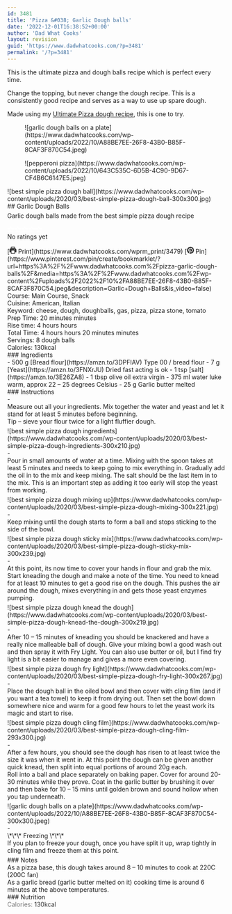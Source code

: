 ```yaml
---
id: 3481
title: 'Pizza &#038; Garlic Dough balls'
date: '2022-12-01T16:38:52+00:00'
author: 'Dad What Cooks'
layout: revision
guid: 'https://www.dadwhatcooks.com/?p=3481'
permalink: '/?p=3481'
---
```


This is the ultimate pizza and dough balls recipe which is perfect every time.

Change the topping, but never change the dough recipe. This is a consistently good recipe and serves as a way to use up spare dough.

Made using my [Ultimate Pizza dough recipe](https://www.dadwhatcooks.com/italian-pizza-dough-recipe/), this is one to try.

<figure class="wp-block-image aligncenter size-full">![garlic dough balls on a plate](https://www.dadwhatcooks.com/wp-content/uploads/2022/10/A88BE7EE-26F8-43B0-B85F-8CAF3F870C54.jpeg)</figure><figure class="wp-block-image aligncenter size-full">![pepperoni pizza](https://www.dadwhatcooks.com/wp-content/uploads/2022/10/643C535C-6D5B-4C90-9D67-CF4B6C6147E5.jpeg)</figure><div class="wprm-recipe-container" data-recipe-id="3479" data-servings="8" id="wprm-recipe-container-3479"><div class="wprm-recipe wprm-recipe-template-dwc"><div class="wprm-recipe-image wprm-block-image-rounded">![best simple pizza dough ball](https://www.dadwhatcooks.com/wp-content/uploads/2020/03/best-simple-pizza-dough-ball-300x300.jpg)</div><div class="wprm-recipe-template-dwc-container"><div class="wprm-recipe-template-dwc-header">## Garlic Dough Balls

<div class="wprm-spacer" style="height: 5px"></div><div class="wprm-recipe-summary wprm-block-text-normal"><span style="display: block;">Garlic dough balls made from the best simple pizza dough recipe</span></div><div class="wprm-spacer" style="height: 15px"></div> <style>#wprm-recipe-user-rating-61 .wprm-rating-star.wprm-rating-star-full svg * { fill: #ffffff; }#wprm-recipe-user-rating-61 .wprm-rating-star.wprm-rating-star-33 svg * { fill: url(#wprm-recipe-user-rating-61-33); }#wprm-recipe-user-rating-61 .wprm-rating-star.wprm-rating-star-50 svg * { fill: url(#wprm-recipe-user-rating-61-50); }#wprm-recipe-user-rating-61 .wprm-rating-star.wprm-rating-star-66 svg * { fill: url(#wprm-recipe-user-rating-61-66); }linearGradient#wprm-recipe-user-rating-61-33 stop { stop-color: #ffffff; }linearGradient#wprm-recipe-user-rating-61-50 stop { stop-color: #ffffff; }linearGradient#wprm-recipe-user-rating-61-66 stop { stop-color: #ffffff; }</style><svg height="0" style="display:block;width:0px;height:0px" width="0" xmlns="http://www.w3.org/2000/svg"><defs><lineargradient id="wprm-recipe-user-rating-61-33"><stop offset="0%" stop-opacity="1"></stop><stop offset="33%" stop-opacity="1"></stop><stop offset="33%" stop-opacity="0"></stop><stop offset="100%" stop-opacity="0"></stop></lineargradient></defs><defs><lineargradient id="wprm-recipe-user-rating-61-50"><stop offset="0%" stop-opacity="1"></stop><stop offset="50%" stop-opacity="1"></stop><stop offset="50%" stop-opacity="0"></stop><stop offset="100%" stop-opacity="0"></stop></lineargradient></defs><defs><lineargradient id="wprm-recipe-user-rating-61-66"><stop offset="0%" stop-opacity="1"></stop><stop offset="66%" stop-opacity="1"></stop><stop offset="66%" stop-opacity="0"></stop><stop offset="100%" stop-opacity="0"></stop></lineargradient></defs></svg><div class="wprm-recipe-rating wprm-user-rating wprm-recipe-rating-separate wprm-user-rating-not-voted wprm-user-rating-allowed" data-average="0" data-count="0" data-decimals="2" data-recipe="3479" data-total="0" data-user="0" id="wprm-recipe-user-rating-61"><span aria-label="Rate this recipe 1 out of 5 stars" class="wprm-rating-star wprm-rating-star-1 wprm-rating-star-empty" data-color="#ffffff" data-rating="1" onblur="window.WPRecipeMaker.userRating.leave(this)" onclick="window.WPRecipeMaker.userRating.click(this, event)" onfocus="window.WPRecipeMaker.userRating.enter(this)" onkeypress="window.WPRecipeMaker.userRating.click(this, event)" onmouseenter="window.WPRecipeMaker.userRating.enter(this)" onmouseleave="window.WPRecipeMaker.userRating.leave(this)" role="button" style="font-size: 1em;" tabindex="0"><svg height="16px" viewbox="0 0 24 24" width="16px" x="0px" xmlns="http://www.w3.org/2000/svg" xmlns:xlink="http://www.w3.org/1999/xlink" y="0px"><g transform="translate(0, 0)"><polygon fill="none" points="12,2.6 15,9 21.4,9 16.7,13.9 18.6,21.4 12,17.6 5.4,21.4 7.3,13.9 2.6,9 9,9 " stroke="#ffffff" stroke-linecap="square" stroke-linejoin="miter" stroke-miterlimit="10" stroke-width="2"></polygon></g></svg></span><span aria-label="Rate this recipe 2 out of 5 stars" class="wprm-rating-star wprm-rating-star-2 wprm-rating-star-empty" data-color="#ffffff" data-rating="2" onblur="window.WPRecipeMaker.userRating.leave(this)" onclick="window.WPRecipeMaker.userRating.click(this, event)" onfocus="window.WPRecipeMaker.userRating.enter(this)" onkeypress="window.WPRecipeMaker.userRating.click(this, event)" onmouseenter="window.WPRecipeMaker.userRating.enter(this)" onmouseleave="window.WPRecipeMaker.userRating.leave(this)" role="button" style="font-size: 1em;" tabindex="0"><svg height="16px" viewbox="0 0 24 24" width="16px" x="0px" xmlns="http://www.w3.org/2000/svg" xmlns:xlink="http://www.w3.org/1999/xlink" y="0px"><g transform="translate(0, 0)"><polygon fill="none" points="12,2.6 15,9 21.4,9 16.7,13.9 18.6,21.4 12,17.6 5.4,21.4 7.3,13.9 2.6,9 9,9 " stroke="#ffffff" stroke-linecap="square" stroke-linejoin="miter" stroke-miterlimit="10" stroke-width="2"></polygon></g></svg></span><span aria-label="Rate this recipe 3 out of 5 stars" class="wprm-rating-star wprm-rating-star-3 wprm-rating-star-empty" data-color="#ffffff" data-rating="3" onblur="window.WPRecipeMaker.userRating.leave(this)" onclick="window.WPRecipeMaker.userRating.click(this, event)" onfocus="window.WPRecipeMaker.userRating.enter(this)" onkeypress="window.WPRecipeMaker.userRating.click(this, event)" onmouseenter="window.WPRecipeMaker.userRating.enter(this)" onmouseleave="window.WPRecipeMaker.userRating.leave(this)" role="button" style="font-size: 1em;" tabindex="0"><svg height="16px" viewbox="0 0 24 24" width="16px" x="0px" xmlns="http://www.w3.org/2000/svg" xmlns:xlink="http://www.w3.org/1999/xlink" y="0px"><g transform="translate(0, 0)"><polygon fill="none" points="12,2.6 15,9 21.4,9 16.7,13.9 18.6,21.4 12,17.6 5.4,21.4 7.3,13.9 2.6,9 9,9 " stroke="#ffffff" stroke-linecap="square" stroke-linejoin="miter" stroke-miterlimit="10" stroke-width="2"></polygon></g></svg></span><span aria-label="Rate this recipe 4 out of 5 stars" class="wprm-rating-star wprm-rating-star-4 wprm-rating-star-empty" data-color="#ffffff" data-rating="4" onblur="window.WPRecipeMaker.userRating.leave(this)" onclick="window.WPRecipeMaker.userRating.click(this, event)" onfocus="window.WPRecipeMaker.userRating.enter(this)" onkeypress="window.WPRecipeMaker.userRating.click(this, event)" onmouseenter="window.WPRecipeMaker.userRating.enter(this)" onmouseleave="window.WPRecipeMaker.userRating.leave(this)" role="button" style="font-size: 1em;" tabindex="0"><svg height="16px" viewbox="0 0 24 24" width="16px" x="0px" xmlns="http://www.w3.org/2000/svg" xmlns:xlink="http://www.w3.org/1999/xlink" y="0px"><g transform="translate(0, 0)"><polygon fill="none" points="12,2.6 15,9 21.4,9 16.7,13.9 18.6,21.4 12,17.6 5.4,21.4 7.3,13.9 2.6,9 9,9 " stroke="#ffffff" stroke-linecap="square" stroke-linejoin="miter" stroke-miterlimit="10" stroke-width="2"></polygon></g></svg></span><span aria-label="Rate this recipe 5 out of 5 stars" class="wprm-rating-star wprm-rating-star-5 wprm-rating-star-empty" data-color="#ffffff" data-rating="5" onblur="window.WPRecipeMaker.userRating.leave(this)" onclick="window.WPRecipeMaker.userRating.click(this, event)" onfocus="window.WPRecipeMaker.userRating.enter(this)" onkeypress="window.WPRecipeMaker.userRating.click(this, event)" onmouseenter="window.WPRecipeMaker.userRating.enter(this)" onmouseleave="window.WPRecipeMaker.userRating.leave(this)" role="button" style="font-size: 1em;" tabindex="0"><svg height="16px" viewbox="0 0 24 24" width="16px" x="0px" xmlns="http://www.w3.org/2000/svg" xmlns:xlink="http://www.w3.org/1999/xlink" y="0px"><g transform="translate(0, 0)"><polygon fill="none" points="12,2.6 15,9 21.4,9 16.7,13.9 18.6,21.4 12,17.6 5.4,21.4 7.3,13.9 2.6,9 9,9 " stroke="#ffffff" stroke-linecap="square" stroke-linejoin="miter" stroke-miterlimit="10" stroke-width="2"></polygon></g></svg></span><div class="wprm-recipe-rating-details wprm-block-text-normal">No ratings yet</div></div><div class="wprm-spacer" style="height: 15px"></div> [<span class="wprm-recipe-icon wprm-recipe-print-icon"><svg height="16px" viewbox="0 0 24 24" width="16px" x="0px" xmlns="http://www.w3.org/2000/svg" xmlns:xlink="http://www.w3.org/1999/xlink" y="0px"><g><path d="M19,5.09V1c0-0.552-0.448-1-1-1H6C5.448,0,5,0.448,5,1v4.09C2.167,5.569,0,8.033,0,11v7c0,0.552,0.448,1,1,1h4v4c0,0.552,0.448,1,1,1h12c0.552,0,1-0.448,1-1v-4h4c0.552,0,1-0.448,1-1v-7C24,8.033,21.833,5.569,19,5.09z M7,2h10v3H7V2z M17,22H7v-9h10V22z M18,10c-0.552,0-1-0.448-1-1c0-0.552,0.448-1,1-1s1,0.448,1,1C19,9.552,18.552,10,18,10z" fill="#333333"></path></g></svg></span> Print](https://www.dadwhatcooks.com/wprm_print/3479) [<span class="wprm-recipe-icon wprm-recipe-pin-icon"><svg height="16" viewbox="0 0 24 24" width="16" xmlns="http://www.w3.org/2000/svg"><g class="nc-icon-wrapper" fill="#333333"><path d="M12,0C5.4,0,0,5.4,0,12c0,5.1,3.2,9.4,7.6,11.2c-0.1-0.9-0.2-2.4,0-3.4c0.2-0.9,1.4-6,1.4-6S8.7,13,8.7,12 c0-1.7,1-2.9,2.2-2.9c1,0,1.5,0.8,1.5,1.7c0,1-0.7,2.6-1,4c-0.3,1.2,0.6,2.2,1.8,2.2c2.1,0,3.8-2.2,3.8-5.5c0-2.9-2.1-4.9-5-4.9 c-3.4,0-5.4,2.6-5.4,5.2c0,1,0.4,2.1,0.9,2.7c0.1,0.1,0.1,0.2,0.1,0.3c-0.1,0.4-0.3,1.2-0.3,1.4c-0.1,0.2-0.2,0.3-0.4,0.2 c-1.5-0.7-2.4-2.9-2.4-4.6c0-3.8,2.8-7.3,7.9-7.3c4.2,0,7.4,3,7.4,6.9c0,4.1-2.6,7.5-6.2,7.5c-1.2,0-2.4-0.6-2.8-1.4 c0,0-0.6,2.3-0.7,2.9c-0.3,1-1,2.3-1.5,3.1C9.6,23.8,10.8,24,12,24c6.6,0,12-5.4,12-12C24,5.4,18.6,0,12,0z" fill="#333333"></path></g></svg></span> Pin](https://www.pinterest.com/pin/create/bookmarklet/?url=https%3A%2F%2Fwww.dadwhatcooks.com%2Fpizza-garlic-dough-balls%2F&media=https%3A%2F%2Fwww.dadwhatcooks.com%2Fwp-content%2Fuploads%2F2022%2F10%2FA88BE7EE-26F8-43B0-B85F-8CAF3F870C54.jpeg&description=Garlic+Dough+Balls&is_video=false)<div class="wprm-spacer"></div><div class="wprm-recipe-meta-container wprm-recipe-tags-container wprm-recipe-details-container wprm-recipe-details-container-inline wprm-block-text-normal" style=""><div class="wprm-recipe-block-container wprm-recipe-block-container-inline wprm-block-text-normal wprm-recipe-tag-container wprm-recipe-course-container" style=""><span class="wprm-recipe-details-label wprm-block-text-faded wprm-recipe-tag-label wprm-recipe-course-label">Course: </span><span class="wprm-recipe-course wprm-block-text-normal">Main Course, Snack</span></div><div class="wprm-recipe-block-container wprm-recipe-block-container-inline wprm-block-text-normal wprm-recipe-tag-container wprm-recipe-cuisine-container" style=""><span class="wprm-recipe-details-label wprm-block-text-faded wprm-recipe-tag-label wprm-recipe-cuisine-label">Cuisine: </span><span class="wprm-recipe-cuisine wprm-block-text-normal">American, Italian</span></div><div class="wprm-recipe-block-container wprm-recipe-block-container-inline wprm-block-text-normal wprm-recipe-tag-container wprm-recipe-keyword-container" style=""><span class="wprm-recipe-details-label wprm-block-text-faded wprm-recipe-tag-label wprm-recipe-keyword-label">Keyword: </span><span class="wprm-recipe-keyword wprm-block-text-normal">cheese, dough, doughballs, gas, pizza, pizza stone, tomato</span></div></div><div class="wprm-recipe-meta-container wprm-recipe-times-container wprm-recipe-details-container wprm-recipe-details-container-inline wprm-block-text-normal" style=""><div class="wprm-recipe-block-container wprm-recipe-block-container-inline wprm-block-text-normal wprm-recipe-time-container wprm-recipe-prep-time-container" style=""><span class="wprm-recipe-details-label wprm-block-text-faded wprm-recipe-time-label wprm-recipe-prep-time-label">Prep Time: </span><span class="wprm-recipe-time wprm-block-text-normal"><span class="wprm-recipe-details wprm-recipe-details-minutes wprm-recipe-prep_time wprm-recipe-prep_time-minutes">20<span class="sr-only screen-reader-text wprm-screen-reader-text"> minutes</span></span> <span aria-hidden="true" class="wprm-recipe-details-unit wprm-recipe-details-minutes wprm-recipe-prep_time-unit wprm-recipe-prep_timeunit-minutes">minutes</span></span></div><div class="wprm-recipe-block-container wprm-recipe-block-container-inline wprm-block-text-normal wprm-recipe-time-container wprm-recipe-custom-time-container" style=""><span class="wprm-recipe-details-label wprm-block-text-faded wprm-recipe-time-label wprm-recipe-custom-time-label">Rise time: </span><span class="wprm-recipe-time wprm-block-text-normal"><span class="wprm-recipe-details wprm-recipe-details-hours wprm-recipe-custom_time wprm-recipe-custom_time-hours">4<span class="sr-only screen-reader-text wprm-screen-reader-text"> hours</span></span> <span aria-hidden="true" class="wprm-recipe-details-unit wprm-recipe-details-unit-hours wprm-recipe-custom_time-unit wprm-recipe-custom_timeunit-hours">hours</span></span></div><div class="wprm-recipe-block-container wprm-recipe-block-container-inline wprm-block-text-normal wprm-recipe-time-container wprm-recipe-total-time-container" style=""><span class="wprm-recipe-details-label wprm-block-text-faded wprm-recipe-time-label wprm-recipe-total-time-label">Total Time: </span><span class="wprm-recipe-time wprm-block-text-normal"><span class="wprm-recipe-details wprm-recipe-details-hours wprm-recipe-total_time wprm-recipe-total_time-hours">4<span class="sr-only screen-reader-text wprm-screen-reader-text"> hours</span></span> <span aria-hidden="true" class="wprm-recipe-details-unit wprm-recipe-details-unit-hours wprm-recipe-total_time-unit wprm-recipe-total_timeunit-hours">hours</span> <span class="wprm-recipe-details wprm-recipe-details-minutes wprm-recipe-total_time wprm-recipe-total_time-minutes">20<span class="sr-only screen-reader-text wprm-screen-reader-text"> minutes</span></span> <span aria-hidden="true" class="wprm-recipe-details-unit wprm-recipe-details-minutes wprm-recipe-total_time-unit wprm-recipe-total_timeunit-minutes">minutes</span></span></div></div><div class="wprm-recipe-block-container wprm-recipe-block-container-inline wprm-block-text-normal wprm-recipe-servings-container" style=""><span class="wprm-recipe-details-label wprm-block-text-faded wprm-recipe-servings-label">Servings: </span><span class="wprm-recipe-servings-with-unit"><span aria-label="Adjust recipe servings" class="wprm-recipe-servings wprm-recipe-details wprm-recipe-servings-3479 wprm-recipe-servings-adjustable-tooltip wprm-block-text-normal" data-initial-servings="" data-recipe="3479">8</span> <span class="wprm-recipe-servings-unit wprm-recipe-details-unit wprm-block-text-normal">dough balls</span></span></div><div class="wprm-recipe-block-container wprm-recipe-block-container-inline wprm-block-text-normal wprm-recipe-nutrition-container wprm-recipe-calories-container" style=""><span class="wprm-recipe-details-label wprm-block-text-faded wprm-recipe-nutrition-label wprm-recipe-calories-label">Calories: </span><span class="wprm-recipe-nutrition-with-unit"><span class="wprm-recipe-details wprm-recipe-nutrition wprm-recipe-calories wprm-block-text-normal">130</span><span class="wprm-recipe-details-unit wprm-recipe-nutrition-unit wprm-recipe-calories-unit wprm-block-text-normal">kcal</span></span></div> </div><div class="wprm-recipe-ingredients-container wprm-recipe-ingredients-no-images wprm-recipe-3479-ingredients-container wprm-block-text-normal wprm-ingredient-style-regular wprm-recipe-images-before" data-recipe="3479" data-servings="8">### Ingredients

<div class="wprm-recipe-ingredient-group">- <span class="wprm-recipe-ingredient-amount">500</span> <span class="wprm-recipe-ingredient-unit">g</span> <span class="wprm-recipe-ingredient-name">[Bread flour](https://amzn.to/3DPFIAV)</span> <span class="wprm-recipe-ingredient-notes wprm-recipe-ingredient-notes-faded">Type 00 / bread flour</span>
- <span class="wprm-recipe-ingredient-amount">7</span> <span class="wprm-recipe-ingredient-unit">g</span> <span class="wprm-recipe-ingredient-name">[Yeast](https://amzn.to/3FNXrJU)</span> <span class="wprm-recipe-ingredient-notes wprm-recipe-ingredient-notes-faded">Dried fast acting is ok</span>
- <span class="wprm-recipe-ingredient-amount">1</span> <span class="wprm-recipe-ingredient-unit">tsp</span> <span class="wprm-recipe-ingredient-name">[salt](https://amzn.to/3E26ZA8)</span>
- <span class="wprm-recipe-ingredient-amount">1</span> <span class="wprm-recipe-ingredient-unit">tbsp</span> <span class="wprm-recipe-ingredient-name">olive oil</span> <span class="wprm-recipe-ingredient-notes wprm-recipe-ingredient-notes-faded">extra virgin</span>
- <span class="wprm-recipe-ingredient-amount">375</span> <span class="wprm-recipe-ingredient-unit">ml</span> <span class="wprm-recipe-ingredient-name">water</span> <span class="wprm-recipe-ingredient-notes wprm-recipe-ingredient-notes-faded">luke warm, approx 22 – 25 degrees Celsius</span>
- <span class="wprm-recipe-ingredient-amount">25</span> <span class="wprm-recipe-ingredient-unit">g</span> <span class="wprm-recipe-ingredient-name">Garlic butter</span> <span class="wprm-recipe-ingredient-notes wprm-recipe-ingredient-notes-faded">melted</span>

</div></div><div class="wprm-recipe-instructions-container wprm-recipe-3479-instructions-container wprm-block-text-normal" data-recipe="3479">### Instructions

<div class="wprm-recipe-instruction-group">- <div class="wprm-recipe-instruction-text" style="margin-bottom: 5px"><span style="display: block;">Measure out all your ingredients. Mix together the water and yeast and let it stand for at least 5 minutes before beginning. </span><div class="wprm-spacer"></div><span style="display: block;">Tip – sieve your flour twice for a light fluffier dough.</span></div><div class="wprm-recipe-instruction-media wprm-recipe-instruction-image" style="text-align: left;">![best simple pizza dough ingredients](https://www.dadwhatcooks.com/wp-content/uploads/2020/03/best-simple-pizza-dough-ingredients-300x210.jpg)</div>
- <div class="wprm-recipe-instruction-text" style="margin-bottom: 5px"><span style="display: block;">Pour in small amounts of water at a time. Mixing with the spoon takes at least 5 minutes and needs to keep going to mix everything in. Gradually add the oil in to the mix and keep mixing. The salt should be the last item in to the mix. This is an important step as adding it too early will stop the yeast from working.</span></div><div class="wprm-recipe-instruction-media wprm-recipe-instruction-image" style="text-align: left;">![best simple pizza dough mixing up](https://www.dadwhatcooks.com/wp-content/uploads/2020/03/best-simple-pizza-dough-mixing-300x221.jpg)</div>
- <div class="wprm-recipe-instruction-text" style="margin-bottom: 5px"><span style="display: block;">Keep mixing until the dough starts to form a ball and stops sticking to the side of the bowl.</span></div><div class="wprm-recipe-instruction-media wprm-recipe-instruction-image" style="text-align: left;">![best simple pizza dough sticky mix](https://www.dadwhatcooks.com/wp-content/uploads/2020/03/best-simple-pizza-dough-sticky-mix-300x239.jpg)</div>
- <div class="wprm-recipe-instruction-text" style="margin-bottom: 5px"><span style="display: block;">At this point, its now time to cover your hands in flour and grab the mix. Start kneading the dough and make a note of the time. You need to knead for at least 10 minutes to get a good rise on the dough. This pushes the air around the dough, mixes everything in and gets those yeast enzymes pumping.</span></div><div class="wprm-recipe-instruction-media wprm-recipe-instruction-image" style="text-align: left;">![best simple pizza dough knead the dough](https://www.dadwhatcooks.com/wp-content/uploads/2020/03/best-simple-pizza-dough-knead-the-dough-300x219.jpg)</div>
- <div class="wprm-recipe-instruction-text" style="margin-bottom: 5px"><span style="display: block;">After 10 – 15 minutes of kneading you should be knackered and have a really nice malleable ball of dough. Give your mixing bowl a good wash out and then spray it with Fry Light. You can also use butter or oil, but I find fry light is a bit easier to manage and gives a more even covering.</span></div><div class="wprm-recipe-instruction-media wprm-recipe-instruction-image" style="text-align: left;">![best simple pizza dough fry light](https://www.dadwhatcooks.com/wp-content/uploads/2020/03/best-simple-pizza-dough-fry-light-300x267.jpg)</div>
- <div class="wprm-recipe-instruction-text" style="margin-bottom: 5px"><span style="display: block;">Place the dough ball in the oiled bowl and then cover with cling film (and if you want a tea towel) to keep it from drying out. Then set the bowl down somewhere nice and warm for a good few hours to let the yeast work its magic and start to rise.</span></div><div class="wprm-recipe-instruction-media wprm-recipe-instruction-image" style="text-align: left;">![best simple pizza dough cling film](https://www.dadwhatcooks.com/wp-content/uploads/2020/03/best-simple-pizza-dough-cling-film-293x300.jpg)</div>
- <div class="wprm-recipe-instruction-text" style="margin-bottom: 5px"><span style="display: block;">After a few hours, you should see the dough has risen to at least twice the size it was when it went in. At this point the dough can be given another quick knead, then split into equal portions of around 20g each. </span><div class="wprm-spacer"></div><span style="display: block;">Roll into a ball and place separately on baking paper. Cover for around 20-30 minutes while they prove. Coat in the garlic butter by brushing it over and then bake for 10 – 15 mins until golden brown and sound hollow when you tap underneath.</span></div><div class="wprm-recipe-instruction-media wprm-recipe-instruction-image" style="text-align: left;">![garlic dough balls on a plate](https://www.dadwhatcooks.com/wp-content/uploads/2022/10/A88BE7EE-26F8-43B0-B85F-8CAF3F870C54-300x300.jpeg)</div>
- <div class="wprm-recipe-instruction-text" style="margin-bottom: 5px"><span style="display: block;">\*\*\* Freezing \*\*\*</span><div class="wprm-spacer"></div><span style="display: block;">If you plan to freeze your dough, once you have split it up, wrap tightly in cling film and freeze them at this point.</span></div>

</div></div><div class="wprm-recipe-notes-container wprm-block-text-normal">### Notes

<div class="wprm-recipe-notes"><span style="display: block;">As a pizza base, this dough takes around 8 – 10 minutes to cook at 220C (200C fan)</span><div class="wprm-spacer"></div><span style="display: block;">As a garlic bread (garlic butter melted on it) cooking time is around 6 minutes at the above temperatures.</span></div></div>### Nutrition

<div class="wprm-nutrition-label-container wprm-nutrition-label-container-simple wprm-block-text-normal" style="text-align: left;"><span class="wprm-nutrition-label-text-nutrition-container wprm-nutrition-label-text-nutrition-container-calories"><span class="wprm-nutrition-label-text-nutrition-label  wprm-block-text-normal" style="color: #777777">Calories: </span><span class="wprm-nutrition-label-text-nutrition-value" style="color: #333333">130</span><span class="wprm-nutrition-label-text-nutrition-unit" style="color: #333333">kcal</span></span></div></div></div></div>